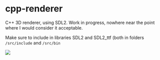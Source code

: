 # cpp-renderer
C++ 3D renderer, using SDL2. Work in progress, nowhere near the point where I would consider it acceptable.

Make sure to include in libraries SDL2 and SDL2_ttf (both in folders `/src/include` and `/src/bin`

![](https://github.com/d-002/cpp-renderer/assets/69427207/27cef978-7294-4306-bb3a-1024ac46eb16)
